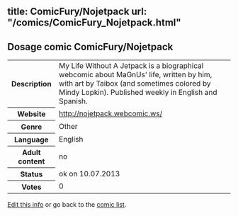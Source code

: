 title: ComicFury/Nojetpack
url: "/comics/ComicFury_Nojetpack.html"
---
Dosage comic ComicFury/Nojetpack
-----------------------------------------

<p id="msg"></p>
<script type="text/javascript">
if (window.location.search === '?edit_info_mail=sent_ok') {
  var elem = document.getElementById("msg");
  elem.innerHTML = 'Edited information sucessfully sent for review, which is usually done daily. Thanks!';
  elem.className = 'ok';
}
</script>
<table class="comicinfo">
<tr>
<th>Description</th><td>My Life Without A Jetpack is a biographical webcomic about MaGnUs' life, written by him, with art by Taibox (and sometimes colored by Mindy Lopkin). Published weekly in English and Spanish.</td>
</tr>
<tr>
<th>Website</th><td><a href="http://nojetpack.webcomic.ws/">http://nojetpack.webcomic.ws/</a></td>
</tr>
<tr>
<th>Genre</th><td>Other</td>
</tr>
<tr>
<th>Language</th><td>English</td>
</tr>
<tr>
<th>Adult content</th><td>no</td>
</tr>
<tr>
<th>Status</th><td>ok on 10.07.2013</td>
</tr>
<tr>
<th>Votes</th><td>0</td>
</tr>
</table>

[Edit this info](ComicFury_Nojetpack_edit.html) or go back to the [comic list](../comic-index.html).
